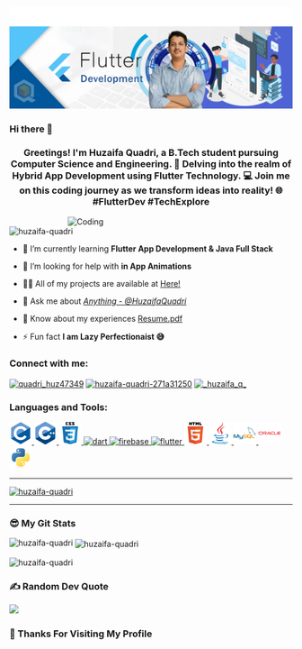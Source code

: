 ![logo](https://github.com/Huzaifa-Quadri/Huzaifa-Quadri/blob/main/My%20github%20banner.png)
### Hi there 👋

<!--
**Huzaifa-Quadri/Huzaifa-Quadri** is a ✨ _special_ ✨ repository because its `README.md` (this file) appears on your GitHub profile.

Here are some ideas to get you started:

- 🔭 I’m currently working on ...
- 🌱 I’m currently learning ...
- 👯 I’m looking to collaborate on ...
- 🤔 I’m looking for help with ...
- 💬 Ask me about ...
- 📫 How to reach me: ...
- 😄 Pronouns: ...
- ⚡ Fun fact: ...
-->
<h3 align="center">Greetings! I'm Huzaifa Quadri, a B.Tech student pursuing Computer Science and Engineering. 🚀 Delving into the realm of Hybrid App Development using Flutter Technology. 💻 Join me on this coding journey as we transform ideas into reality! 🌐 #FlutterDev #TechExplore</h3>

<img align="right" alt="Coding" width="400" src="https://camo.githubusercontent.com/7de37139d0b4c1ce40865e799b446c0e963a3dd8fb68d239707237c40604fa3d/68747470733a2f2f63646e2e6472696262626c652e636f6d2f75736572732f3733303730332f73637265656e73686f74732f363538313234332f6176656e746f2e676966">

<p align="left"> <img src="https://komarev.com/ghpvc/?username=huzaifa-quadri&label=Profile%20views&color=0e75b6&style=flat" alt="huzaifa-quadri" /> </p>



- 🌱 I’m currently learning **Flutter App Development & Java Full Stack**

- 🤝 I’m looking for help with **in App Animations**

- 👨‍💻 All of my projects are available at [Here!](https://github.com/Huzaifa-Quadri?tab=repositories)

- 💬 Ask me about [*Anything - @HuzaifaQuadri*](mailto:huzaifaquadri1853@@gmail.com)

- 📄 Know about my experiences [Resume.pdf](https://drive.google.com/file/d/1Pbj1fQQPp9HPyi4gAsKo4KTtaaTbwku7/view?usp=sharing)

- ⚡ Fun fact **I am Lazy Perfectionaist 😅**

<h3 align="left">Connect with me:</h3>
<p align="left">
<a href="https://twitter.com/quadri_huz47349" target="blank"><img align="center" src="https://raw.githubusercontent.com/rahuldkjain/github-profile-readme-generator/master/src/images/icons/Social/twitter.svg" alt="quadri_huz47349" height="30" width="40" /></a>
<a href="https://linkedin.com/in/huzaifa-quadri-271a31250" target="blank"><img align="center" src="https://raw.githubusercontent.com/rahuldkjain/github-profile-readme-generator/master/src/images/icons/Social/linked-in-alt.svg" alt="huzaifa-quadri-271a31250" height="30" width="40" /></a>
<a href="https://instagram.com/_huzaifa_q_" target="blank"><img align="center" src="https://raw.githubusercontent.com/rahuldkjain/github-profile-readme-generator/master/src/images/icons/Social/instagram.svg" alt="_huzaifa_q_" height="30" width="40" /></a>
</p>

<h3 align="left">Languages and Tools:</h3>
<p align="left"> <a href="https://www.cprogramming.com/" target="_blank" rel="noreferrer"> <img src="https://raw.githubusercontent.com/devicons/devicon/master/icons/c/c-original.svg" alt="c" width="40" height="40"/> </a> <a href="https://www.w3schools.com/cpp/" target="_blank" rel="noreferrer"> <img src="https://raw.githubusercontent.com/devicons/devicon/master/icons/cplusplus/cplusplus-original.svg" alt="cplusplus" width="40" height="40"/> </a> <a href="https://www.w3schools.com/css/" target="_blank" rel="noreferrer"> <img src="https://raw.githubusercontent.com/devicons/devicon/master/icons/css3/css3-original-wordmark.svg" alt="css3" width="40" height="40"/> </a> <a href="https://dart.dev" target="_blank" rel="noreferrer"> <img src="https://www.vectorlogo.zone/logos/dartlang/dartlang-icon.svg" alt="dart" width="40" height="40"/> </a> <a href="https://firebase.google.com/" target="_blank" rel="noreferrer"> <img src="https://www.vectorlogo.zone/logos/firebase/firebase-icon.svg" alt="firebase" width="40" height="40"/> </a> <a href="https://flutter.dev" target="_blank" rel="noreferrer"> <img src="https://www.vectorlogo.zone/logos/flutterio/flutterio-icon.svg" alt="flutter" width="40" height="40"/> </a> <a href="https://www.w3.org/html/" target="_blank" rel="noreferrer"> <img src="https://raw.githubusercontent.com/devicons/devicon/master/icons/html5/html5-original-wordmark.svg" alt="html5" width="40" height="40"/> </a> <a href="https://www.java.com" target="_blank" rel="noreferrer"> <img src="https://raw.githubusercontent.com/devicons/devicon/master/icons/java/java-original.svg" alt="java" width="40" height="40"/> </a> <a href="https://www.mysql.com/" target="_blank" rel="noreferrer"> <img src="https://raw.githubusercontent.com/devicons/devicon/master/icons/mysql/mysql-original-wordmark.svg" alt="mysql" width="40" height="40"/> </a> <a href="https://www.oracle.com/" target="_blank" rel="noreferrer"> <img src="https://raw.githubusercontent.com/devicons/devicon/master/icons/oracle/oracle-original.svg" alt="oracle" width="40" height="40"/> </a> <a href="https://www.python.org" target="_blank" rel="noreferrer"> <img src="https://raw.githubusercontent.com/devicons/devicon/master/icons/python/python-original.svg" alt="python" width="40" height="40"/> </a>
 </p>
<hr>
 <p align="left"> <a href="https://github.com/ryo-ma/github-profile-trophy"><img src="https://github-profile-trophy.vercel.app/?username=huzaifa-quadri" alt="huzaifa-quadri" /></a> </p>
<hr>

### 😎 My Git Stats
<p><img align="left" src="https://github-readme-stats.vercel.app/api/top-langs?username=huzaifa-quadri&show_icons=true&locale=en&layout=compact" alt="huzaifa-quadri" /></p>

<p>&nbsp;<img align="center" src="https://github-readme-stats.vercel.app/api?username=huzaifa-quadri&show_icons=true&locale=en" alt="huzaifa-quadri" /></p>

<p><img align="center" src="https://github-readme-streak-stats.herokuapp.com/?user=huzaifa-quadri&" alt="huzaifa-quadri" /></p>
 
### ✍️ Random Dev Quote
![](https://quotes-github-readme.vercel.app/api?type=horizontal&theme=gruvbox)

### 💖 Thanks For Visiting My Profile 
